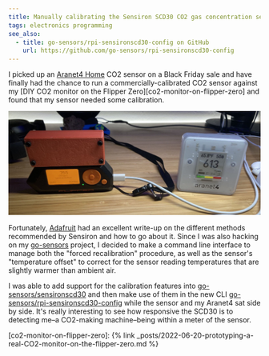 ```yaml
---
title: Manually calibrating the Sensiron SCD30 CO2 gas concentration sensor
tags: electronics programming
see_also:
  - title: go-sensors/rpi-sensironscd30-config on GitHub
    url: https://github.com/go-sensors/rpi-sensironscd30-config
---
```


I picked up an [Aranet4 Home][aranet4-home] CO2 sensor on a Black Friday sale and have finally had the chance to run a commercially-calibrated CO2 sensor against my [DIY CO2 monitor on the Flipper Zero][co2-monitor-on-flipper-zero] and found that my sensor needed some calibration.

![Photo of my DIY CO2 sensor running of a Flipper Zero reading 765ppm and an Aranet4 sensor reading 613ppm](/assets/manually-calibrating-the-sensiron-scd30-co2-gas-concentration-sensor.jpg)

Fortunately, [Adafruit] had an excellent write-up on the different methods recommended by Sensiron and how to go about it. Since I was also hacking on my [go-sensors] project, I decided to make a command line interface to manage both the "forced recalibration" procedure, as well as the sensor's "temperature offset" to correct for the sensor reading temperatures that are slightly warmer than ambient air.

I was able to add support for the calibration features into [go-sensors/sensironscd30] and then make use of them in the new CLI [go-sensors/rpi-sensironscd30-config] while the sensor and my Aranet4 sat side by side. It's really interesting to see how responsive the SCD30 is to detecting me–a CO2-making machine–being within a meter of the sensor.

[aranet4-home]: https://shop.aranet.com/north-america/product/aranet4-home
[adafruit]: https://learn.adafruit.com/adafruit-scd30/field-calibration
[go-sensors]: https://github.com/go-sensors
[go-sensors/sensironscd30]: https://github.com/go-sensors/sensironscd30
[go-sensors/rpi-sensironscd30-config]: https://github.com/go-sensors/rpi-sensironscd30-config

[co2-monitor-on-flipper-zero]: {% link _posts/2022-06-20-prototyping-a-real-CO2-monitor-on-the-flipper-zero.md %}
